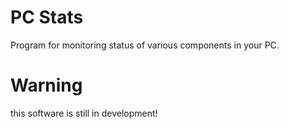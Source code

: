 # PC Stats
Program for monitoring status of various components in your PC.

# Warning
this software is still in development!
